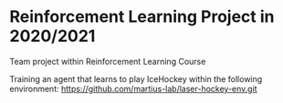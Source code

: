 # Reinforcement Learning Project in 2020/2021



Team project within Reinforcement Learning Course

Training an agent that learns to play IceHockey within the following environment: https://github.com/martius-lab/laser-hockey-env.git

